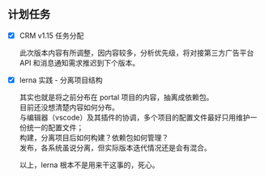 ## 计划任务

- [x] CRM v1.15 任务分配

  此次版本内容有所调整，因内容较多，分析优先级，将对接第三方广告平台 API 和消息通知需求推迟到下个版本。

- [x] lerna 实践 - 分离项目结构

  其实也就是将之前分布在 portal 项目的内容，抽离成依赖包。  
  目前还没想清楚内容如何分布。  
  与编辑器（vscode）及其插件的协调，多个项目的配置文件最好只用维护一份统一的配置文件；  
  构建，分离项目后如何构建？依赖包如何管理？  
  发布，各系统虽说分离，但实际版本迭代情况还是会有混合。

  以上，lerna 根本不是用来干这事的，死心。
